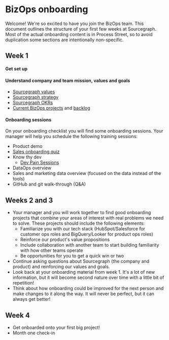 # BizOps onboarding

Welcome! We're so excited to have you join the BizOps team. This document outlines the structure of your first few weeks at Sourcegraph. Most of the actual onboarding content is in Process Street, so to avoid duplication some sections are intentionally non-specific.

## Week 1

#### Get set up

#### Understand company and team mission, values and goals

- [Sourcegraph values](../../../company-info-and-process/values/index.md)
- [Sourcegraph strategy](../../../strategy-goals/strategy/index.md)
- [Sourcegraph OKRs](../../../strategy-goals/goals/index.md)
- [Current BizOps projects](https://github.com/orgs/sourcegraph/projects/224/views/1) and [backlog](https://github.com/orgs/sourcegraph/projects/63)

#### Onboarding sessions
On your onboarding checklist you will find some onboarding sessions. Your manager will help you schedule the following training sessions:
- Product demo
- [Sales onboarding quiz](../../sales/onboarding/quiz.md)
- Know thy dev
  - [Dev Pain Sessions](https://drive.google.com/drive/u/0/folders/167Umyjs25fHPonju2ctWhtrkADDQ1WSJ)
- DataOps overview
- Sales and marketing data overview (focused on the data instead of the tools)
- GitHub and git walk-through (Q&A)

## Weeks 2 and 3

- Your manager and you will work together to find good onboarding projects that combine your areas of interest with real problems we need to solve. These projects should include the following elements:
  - Familiarize you with our tech stack (HubSpot/Salesforce for customer ops roles and BigQuery/Looker for product ops roles)
  - Reinforce our product's value propositions
  - Include collaboration with another team to start building familiarity with how other teams operate
  - Be opportunities for you to get a quick win or two
- Continue asking questions about Sourcegraph (the company and product) and reinforcing our values and goals.
- Look back at your onboarding material from week 1. It's a lot of new information, but it will become second nature over time with a little bit of repetition!
- Think about how onboarding could be improved for the next person and make changes to it along the way. It will never be perfect, but it can always get better!

## Week 4

- Get onboarded onto your first big project!
- Month one check-in
